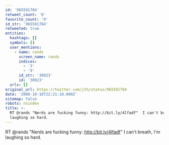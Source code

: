 ```yaml
---
id: '965591784'
retweet_count: '0'
favorite_count: '0'
id_str: '965591784'
retweeted: true
entities:
  hashtags: []
  symbols: []
  user_mentions:
    - name: rands
      screen_name: rands
      indices:
        - '3'
        - '9'
      id_str: '30923'
      id: '30923'
  urls: []
original_url: https://twitter.com/jth/status/965591784
date: '2008-10-18T22:21:10.000Z'
sitemap: false
robots: noindex
title: >-
  RT @rands "Nerds are fucking funny: http://bit.ly/4lfadf"  I can't breath, I'm
  laughing so hard.
---
```


RT @rands "Nerds are fucking funny: http://bit.ly/4lfadf"  I can't breath, I'm laughing so hard.